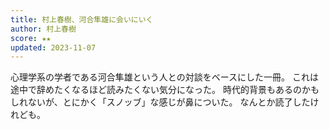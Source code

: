 ```yaml
---
title: 村上春樹、河合隼雄に会いにいく
author: 村上春樹
score: ★★
updated: 2023-11-07
---
```


心理学系の学者である河合隼雄という人との対談をベースにした一冊。
これは途中で辞めたくなるほど読みたくない気分になった。
時代的背景もあるのかもしれないが、とにかく「スノッブ」な感じが鼻についた。
なんとか読了したけれども。
